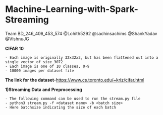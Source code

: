 # Machine-Learning-with-Spark-Streaming
Team BD_246_409_453_574
@Lohith5292
@sachinsachims
@ShankYadav
@VishnuJG

**CIFAR 10**
    
    - Each image is originally 32x32x3, but has been flattened out into a single vector of size 3072
    - Each image is one of 10 classes, 0-9
    - 10000 images per dataset file

**The link for the dataset**-https://www.cs.toronto.edu/~kriz/cifar.html

**1)Streaming Data and Preprocessing**

    - The following command can be used to run the stream.py file
    - python3 stream.py -f <dataset name> -b <batch size>
    - Here batchsize indicating the size of each batch
